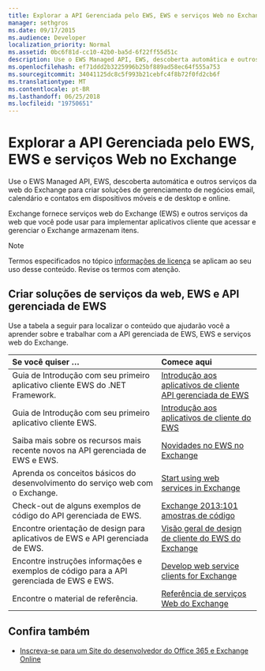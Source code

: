```yaml
---
title: Explorar a API Gerenciada pelo EWS, EWS e serviços Web no Exchange
manager: sethgros
ms.date: 09/17/2015
ms.audience: Developer
localization_priority: Normal
ms.assetid: 0bc6f81d-cc10-42b0-ba5d-6f22ff55d51c
description: Use o EWS Managed API, EWS, descoberta automática e outros serviços da web do Exchange para criar soluções de gerenciamento de negócios email, calendário e contatos em dispositivos móveis e de desktop e online.
ms.openlocfilehash: ef71ddd2b3225996b25bf889ad58ec64f555a753
ms.sourcegitcommit: 34041125dc8c5f993b21cebfc4f8b72f0fd2cb6f
ms.translationtype: MT
ms.contentlocale: pt-BR
ms.lasthandoff: 06/25/2018
ms.locfileid: "19750651"
---
```

# <a name="explore-the-ews-managed-api-ews-and-web-services-in-exchange"></a>Explorar a API Gerenciada pelo EWS, EWS e serviços Web no Exchange

Use o EWS Managed API, EWS, descoberta automática e outros serviços da web do Exchange para criar soluções de gerenciamento de negócios email, calendário e contatos em dispositivos móveis e de desktop e online. 
  
Exchange fornece serviços web do Exchange (EWS) e outros serviços da web que você pode usar para implementar aplicativos cliente que acessar e gerenciar o Exchange armazenam itens.
  
> [!NOTE]
> Termos especificados no tópico [informações de licença](license-information.md) se aplicam ao seu uso desse conteúdo. Revise os termos com atenção. 
  
## <a name="create-ews-managed-api-ews-and-web-services-solutions"></a>Criar soluções de serviços da web, EWS e API gerenciada de EWS

Use a tabela a seguir para localizar o conteúdo que ajudarão você a aprender sobre e trabalhar com a API gerenciada de EWS, EWS e serviços web do Exchange.
  
|Se você quiser …|Comece aqui|
|:-----|:-----|
|Guia de Introdução com seu primeiro aplicativo cliente EWS do .NET Framework.  <br/> |[Introdução aos aplicativos de cliente API gerenciada de EWS](get-started-with-ews-managed-api-client-applications.md) <br/> |
|Guia de Introdução com seu primeiro aplicativo cliente EWS.  <br/> |[Introdução aos aplicativos de cliente do EWS](get-started-with-ews-client-applications.md) <br/> |
|Saiba mais sobre os recursos mais recente novos na API gerenciada de EWS e EWS.  <br/> |[Novidades no EWS no Exchange](whats-new-in-ews-and-other-web-services-in-exchange.md) <br/> |
|Aprenda os conceitos básicos do desenvolvimento do serviço web com o Exchange.  <br/> |[Start using web services in Exchange](start-using-web-services-in-exchange.md) <br/> |
|Check-out de alguns exemplos de código do API gerenciada de EWS.  <br/> |[Exchange 2013:101 amostras de código](http://code.msdn.microsoft.com/exchange/Exchange-2013-101-Code-3c38582c) <br/> |
|Encontre orientação de design para aplicativos de EWS e API gerenciada de EWS.  <br/> |[Visão geral de design de cliente do EWS do Exchange](ews-client-design-overview-for-exchange.md) <br/> |
|Encontre instruções informações e exemplos de código para a API gerenciada de EWS e EWS.  <br/> |[Develop web service clients for Exchange](develop-web-service-clients-for-exchange.md) <br/> |
|Encontre o material de referência.  <br/> |[Referência de serviços Web do Exchange](../web-service-reference/web-services-reference-for-exchange.md) <br/> |
   
## <a name="see-also"></a>Confira também
    
- [Inscreva-se para um Site do desenvolvedor do Office 365 e Exchange Online](https://docs.microsoft.com/en-us/sharepoint/dev/sp-add-ins/set-up-a-development-environment-for-sharepoint-add-ins-on-office-365)
    

